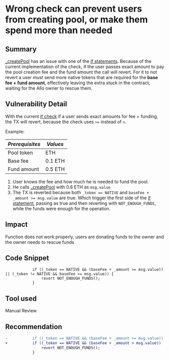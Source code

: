 # Wrong check can prevent users from creating pool, or make them spend more than needed

## Summary
[_createPool](https://github.com/sherlock-audit/2023-09-Gitcoin/blob/main/allo-v2/contracts/core/Allo.sol#L415-L485) has an issue with one of the [if statements](https://github.com/sherlock-audit/2023-09-Gitcoin/blob/main/allo-v2/contracts/core/Allo.sol#L473-L475). Because of the current implementation of the check, if the user passes exact amount to pay the pool creation fee and the fund amount the call will revert. For it to not revert a user must send more native tokens that are required for the **base fee + fund amount**, effectively leaving the extra stuck in the contract, waiting for the Allo owner to rescue them. 

## Vulnerability Detail
With the current [if check](https://github.com/sherlock-audit/2023-09-Gitcoin/blob/main/allo-v2/contracts/core/Allo.sol#L473-L475) if a user sends exact amounts for fee + funding, the TX will revert, because the check uses `>=` instead of `>`. 

Example:

| *Prerequisites* | *Values* |
|-----------------|----------|
| Pool token      | ETH      |
| Base fee        | 0.1 ETH  |
| Fund amount     | 0.5 ETH  |

1. User knows the fee and how much he is needed to fund the pool.
2. He calls [_createPool](https://github.com/sherlock-audit/2023-09-Gitcoin/blob/main/allo-v2/contracts/core/Allo.sol#L415-L485) with 0.6 ETH as `msg.value`
3. The TX is reverted because both `_token == NATIVE` and `baseFee + _amount >= msg.value` are true. Which trigger the first side of the [if statement](https://github.com/sherlock-audit/2023-09-Gitcoin/blob/main/allo-v2/contracts/core/Allo.sol#L473-L475), passing as true and then reverting with `NOT_ENOUGH_FUNDS`, while the funds were enough for the operation.

## Impact
Function does not work properly, users are donating funds to the owner and  the owner needs to rescue funds

## Code Snippet
```solidity
            if ((_token == NATIVE && (baseFee + _amount >= msg.value)) || (_token != NATIVE && baseFee >= msg.value)) {
                revert NOT_ENOUGH_FUNDS();
            }
```

## Tool used

Manual Review

## Recommendation
```diff
-           if ((_token == NATIVE && (baseFee + _amount >= msg.value)) || (_token != NATIVE && baseFee >= msg.value)) {
+           if ((_token == NATIVE && (baseFee + _amount > msg.value)) || (_token != NATIVE && baseFee > msg.value)) {
                revert NOT_ENOUGH_FUNDS();
            }
```